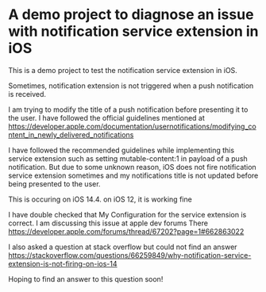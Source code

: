 # A demo project to diagnose an issue with notification service extension in iOS

This is a demo project to test the notification service extension in iOS. 

Sometimes, notification extension is not triggered when a push notification is received. 

I am trying to modify the title of a push notification before presenting it to the user. I have followed the official guidelines mentioned at 
https://developer.apple.com/documentation/usernotifications/modifying_content_in_newly_delivered_notifications

I have followed the recommended guidelines while implementing this service extension such as setting mutable-content:1 in payload of a push notification.
But due to some unknown reason, iOS does not fire notification service extension sometimes and my notifications title is not updated before being presented to the user.

This is occuring on iOS 14.4. on iOS 12, it is working fine

I have double checked that My Configuration for the service extension is correct. I am discussing this issue at apple dev forums There
https://developer.apple.com/forums/thread/67202?page=1#662863022

I also asked a question at stack overflow but could not find an answer
https://stackoverflow.com/questions/66259849/why-notification-service-extension-is-not-firing-on-ios-14

Hoping to find an answer to this question soon!
